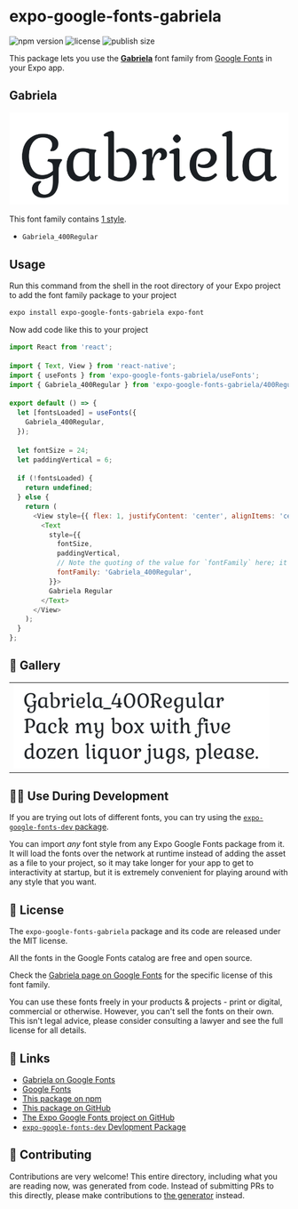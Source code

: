 # expo-google-fonts-gabriela

![npm version](https://flat.badgen.net/npm/v/expo-google-fonts-gabriela)
![license](https://flat.badgen.net/github/license/expo/google-fonts)
![publish size](https://flat.badgen.net/packagephobia/install/expo-google-fonts-gabriela)

This package lets you use the [**Gabriela**](https://fonts.google.com/specimen/Gabriela) font family from [Google Fonts](https://fonts.google.com/) in your Expo app.

## Gabriela

![Gabriela](./font-family.png)

This font family contains [1 style](#-gallery).

- `Gabriela_400Regular`

## Usage

Run this command from the shell in the root directory of your Expo project to add the font family package to your project
```sh
expo install expo-google-fonts-gabriela expo-font
```

Now add code like this to your project
```js
import React from 'react';

import { Text, View } from 'react-native';
import { useFonts } from 'expo-google-fonts-gabriela/useFonts';
import { Gabriela_400Regular } from 'expo-google-fonts-gabriela/400Regular';

export default () => {
  let [fontsLoaded] = useFonts({
    Gabriela_400Regular,
  });

  let fontSize = 24;
  let paddingVertical = 6;

  if (!fontsLoaded) {
    return undefined;
  } else {
    return (
      <View style={{ flex: 1, justifyContent: 'center', alignItems: 'center' }}>
        <Text
          style={{
            fontSize,
            paddingVertical,
            // Note the quoting of the value for `fontFamily` here; it expects a string!
            fontFamily: 'Gabriela_400Regular',
          }}>
          Gabriela Regular
        </Text>
      </View>
    );
  }
};

```

## 🔡 Gallery


||||
|-|-|-|
|![Gabriela_400Regular](.//400Regular/Gabriela_400Regular.ttf.png)||||


## 👩‍💻 Use During Development

If you are trying out lots of different fonts, you can try using the [`expo-google-fonts-dev` package](https://github.com/freeboub/google-fonts/tree/master/font-packages/dev#readme).

You can import *any* font style from any Expo Google Fonts package from it. It will load the fonts
over the network at runtime instead of adding the asset as a file to your project, so it may take longer
for your app to get to interactivity at startup, but it is extremely convenient
for playing around with any style that you want.

## 📖 License

The `expo-google-fonts-gabriela` package and its code are released under the MIT license.

All the fonts in the Google Fonts catalog are free and open source.

Check the [Gabriela page on Google Fonts](https://fonts.google.com/specimen/Gabriela) for the specific license of this font family.

You can use these fonts freely in your products & projects - print or digital, commercial or otherwise. However, you can't sell the fonts on their own. This isn't legal advice, please consider consulting a lawyer and see the full license for all details.

## 🔗 Links

- [Gabriela on Google Fonts](https://fonts.google.com/specimen/Gabriela)
- [Google Fonts](https://fonts.google.com/)
- [This package on npm](https://www.npmjs.com/package/expo-google-fonts-gabriela)
- [This package on GitHub](https://github.com/freeboub/google-fonts/tree/master/font-packages/gabriela)
- [The Expo Google Fonts project on GitHub](https://github.com/freeboub/google-fonts)
- [`expo-google-fonts-dev` Devlopment Package](https://github.com/freeboub/google-fonts/tree/master/font-packages/dev)

## 🤝 Contributing

Contributions are very welcome! This entire directory, including what you are reading now, was generated from code. Instead of submitting PRs to this directly, please make contributions to [the generator](https://github.com/freeboub/google-fonts/tree/master/packages/generator) instead.
